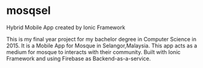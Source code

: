 # mosqsel
Hybrid Mobile App created by Ionic Framework

This is my final year project for my bachelor degree in Computer Science in 2015. It is a Mobile App for Mosque in Selangor,Malaysia. This app acts as a medium for mosque to interacts with their community. Built with Ionic Framework and using Firebase as Backend-as-a-service.
